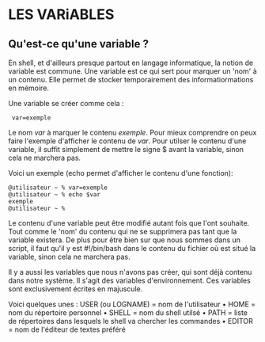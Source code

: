 # LES VARiABLES

## Qu'est-ce qu'une variable ?

En shell, et d'ailleurs presque partout en langage informatique, la notion de variable est commune. Une variable est ce qui sert pour marquer un 'nom' à un contenu. Elle permet de stocker temporairement des informatiormations en mémoire.

Une variable se créer comme cela :  

     var=exemple

Le nom _var_ à marquer le contenu _exemple_.
Pour mieux comprendre on peux faire l'exemple d'afficher le contenu de _var_.
Pour utilser le contenu d'une variable, il suffit simplement de mettre le signe $ avant la variable, sinon cela ne marchera pas.

Voici un exemple (echo permet d'afficher le contenu d'une fonction):
   
    @utilisateur ~ % var=exemple
    @utilisateur ~ % echo $var
    exemple
    @utilisateur ~ %

Le contenu d'une variable peut être modifié autant fois que l'ont souhaite. Tout comme le 'nom' du contenu qui ne se supprimera pas tant que la variable existera.
De plus pour être bien sur que nous sommes dans un script, il faut qu'il y est #!/bin/bash dans le contenu du fichier où est situé la variable, sinon cela ne marchera pas.

Il y a aussi les  variables que nous n'avons pas créer, qui sont déjà contenu dans notre système. Il s'agit des variables d'environnement.
Ces variables sont exclusivement écrites en majuscule. 

Voici quelques unes : USER (ou LOGNAME) = nom de l'utilisateur  •  HOME = nom du répertoire personnel  •  SHELL = nom du shell utilsé  •  PATH =  liste de répertoires dans lesquels le shell va chercher les commandes  •  EDITOR =  nom de l'éditeur de textes préféré  



  
